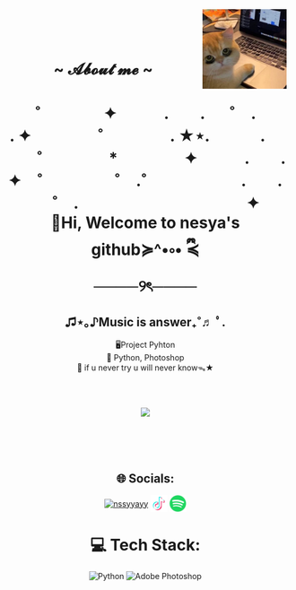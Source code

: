 <div align="center">
<img src="cat1.jpg" alt="" width="150" align="right">
<br><br><br>
<h1 align="center">  ~ 𝓐𝓫𝓸𝓾𝓽 𝓶𝓮 ~  </h1>
  
<h1 align= "center">˚　　　　✦　　　.　　. 　 ˚　.　　　　　 . ✦　　　 　˚　　　　 . ★⋆.
　　　.   　　˚　　 　　*　　 　　✦　　　.　　.　　　✦　˚ 　　　　 ˚　.˚　　　　　　.　　. 　 ˚　.　　　　 　　 　　　　 ✦
<br>
🫧Hi, Welcome to nesya's github≽^•༚• ྀི≼
<br>
────୨ৎ────</h1>

<h2 align= "center"> ♫⋆｡♪Music is answer₊˚♬ ﾟ.</h2>
 <p align ="center"> 🖥Project Pyhton<br>🌱 Python, Photoshop <br>🔮 if u never try u will never knowᯓ★</p>

<br><br>
<p align ="center"> <img src="https://raw.githubusercontent.com/innng/innng/master/assets/kyubey.gif" height="40" /></p>
<br><br><br>

## 🌐 Socials:
<a href="https://instagram.com/nssyyayy" target="blank"><img align="center" src="https://raw.githubusercontent.com/rahuldkjain/github-profile-readme-generator/master/src/images/icons/Social/instagram.svg" alt="nssyyayy" height="30" width="40" /></a>
<a href="https://www.tiktok.com/@nyyysyy?_t=8pfr5zdMsDf&_r=1" target="blank"><img align="center" src="tiktok.png" alt="𝑠ℎ𝑦𝑎𝑦´ˎ˗" height="30" width="30" /></a>
<a href="https://open.spotify.com/user/31q5wilal3vjsar4aukird42xzpy?si=KAQUGDerRBqlf0_caPjc5w" target="blank"><img align="center" src="spotify.png" alt="𝑠ℎ𝑦𝑎𝑦´ˎ˗" height="30" width="30" /></a>

# 💻 Tech Stack:
![Python](https://img.shields.io/badge/python-3670A0?style=for-the-badge&logo=python&logoColor=ffdd54) ![Adobe Photoshop](https://img.shields.io/badge/adobe%20photoshop-%2331A8FF.svg?style=for-the-badge&logo=adobe%20photoshop&logoColor=white)


</div>
